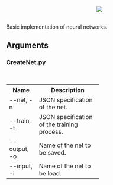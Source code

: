 <div align="center">
  <img src="http://www.stud.fit.vutbr.cz/~xkohut08/logoNeuralBase.png"><br><br>
</div>

Basic implementation of neural networks.

<h2>
Arguments
</h2>
<h3>
CreateNet.py
</h3>
<table style="width:50%">
   <tr>
    <th>Name</th>
    <th>Description</th>
  </tr>
  <tr>
    <td>--net, -n</td>
    <td>JSON specification of the net.</td>
  </tr>
  <tr>
    <td>--train, -t</td> 
    <td>JSON specification of the training process.</td>
  </tr>
  <tr>
    <td>--output, -o</td> 
    <td>Name of the net to be saved.</td>
  </tr>
   <tr>
    <td>--input, -i</td> 
    <td>Name of the net to be load.</td>
  </tr>
</table>
